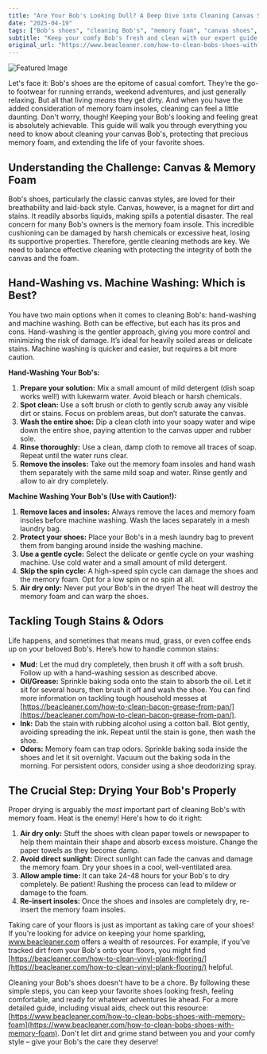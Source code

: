 ```yaml
---
title: "Are Your Bob's Looking Dull? A Deep Dive into Cleaning Canvas Shoes with Memory Foam"
date: "2025-04-19"
tags: ["Bob's shoes", "cleaning Bob's", "memory foam", "canvas shoes", "shoe cleaning", "stain removal", "shoe care", "sneaker cleaning"]
subtitle: "Keep your comfy Bob's fresh and clean with our expert guide to stain removal, washing, and long-lasting care."
original_url: "https://www.beacleaner.com/how-to-clean-bobs-shoes-with-memory-foam"
---
```




![Featured Image](https://res.cloudinary.com/dnm0udlvz/image/upload/v1745048560/article_image_27_etvlkb.jpg)

Let's face it: Bob's shoes are the epitome of casual comfort. They’re the go-to footwear for running errands, weekend adventures, and just generally relaxing. But all that living *means* they get dirty. And when you have the added consideration of memory foam insoles, cleaning can feel a little daunting. Don't worry, though! Keeping your Bob's looking and feeling great is absolutely achievable. This guide will walk you through everything you need to know about cleaning your canvas Bob's, protecting that precious memory foam, and extending the life of your favorite shoes. 

## Understanding the Challenge: Canvas & Memory Foam

Bob's shoes, particularly the classic canvas styles, are loved for their breathability and laid-back style. Canvas, however, is a magnet for dirt and stains. It readily absorbs liquids, making spills a potential disaster. The real concern for many Bob's owners is the memory foam insole. This incredible cushioning can be damaged by harsh chemicals or excessive heat, losing its supportive properties.  Therefore, gentle cleaning methods are key.  We need to balance effective cleaning with protecting the integrity of both the canvas and the foam. 

## Hand-Washing vs. Machine Washing: Which is Best?

You have two main options when it comes to cleaning Bob's: hand-washing and machine washing. Both can be effective, but each has its pros and cons. Hand-washing is the gentler approach, giving you more control and minimizing the risk of damage. It’s ideal for heavily soiled areas or delicate stains. Machine washing is quicker and easier, but requires a bit more caution. 

**Hand-Washing Your Bob's:**

1. **Prepare your solution:** Mix a small amount of mild detergent (dish soap works well!) with lukewarm water. Avoid bleach or harsh chemicals.
2. **Spot clean:** Use a soft brush or cloth to gently scrub away any visible dirt or stains. Focus on problem areas, but don’t saturate the canvas.
3. **Wash the entire shoe:** Dip a clean cloth into your soapy water and wipe down the entire shoe, paying attention to the canvas upper and rubber sole.
4. **Rinse thoroughly:** Use a clean, damp cloth to remove all traces of soap.  Repeat until the water runs clear.
5. **Remove the insoles:** Take out the memory foam insoles and hand wash them separately with the same mild soap and water. Rinse gently and allow to air dry completely.

**Machine Washing Your Bob's (Use with Caution!):**

1. **Remove laces and insoles:** Always remove the laces and memory foam insoles before machine washing. Wash the laces separately in a mesh laundry bag.
2. **Protect your shoes:** Place your Bob's in a mesh laundry bag to prevent them from banging around inside the washing machine.
3. **Use a gentle cycle:** Select the delicate or gentle cycle on your washing machine. Use cold water and a small amount of mild detergent.
4. **Skip the spin cycle:** A high-speed spin cycle can damage the shoes and the memory foam. Opt for a low spin or no spin at all.
5. **Air dry only:** Never put your Bob's in the dryer! The heat will destroy the memory foam and can warp the shoes.



## Tackling Tough Stains & Odors

Life happens, and sometimes that means mud, grass, or even coffee ends up on your beloved Bob's. Here’s how to handle common stains:

* **Mud:** Let the mud dry completely, then brush it off with a soft brush. Follow up with a hand-washing session as described above.
* **Oil/Grease:** Sprinkle baking soda onto the stain to absorb the oil. Let it sit for several hours, then brush it off and wash the shoe.  You can find more information on tackling tough household messes at [https://beacleaner.com/how-to-clean-bacon-grease-from-pan/](https://beacleaner.com/how-to-clean-bacon-grease-from-pan/).
* **Ink:** Dab the stain with rubbing alcohol using a cotton ball. Blot gently, avoiding spreading the ink. Repeat until the stain is gone, then wash the shoe.
* **Odors:** Memory foam can trap odors. Sprinkle baking soda inside the shoes and let it sit overnight. Vacuum out the baking soda in the morning. For persistent odors, consider using a shoe deodorizing spray.

## The Crucial Step: Drying Your Bob's Properly

Proper drying is arguably the *most* important part of cleaning Bob's with memory foam.  Heat is the enemy!  Here's how to do it right:

1. **Air dry only:**  Stuff the shoes with clean paper towels or newspaper to help them maintain their shape and absorb excess moisture. Change the paper towels as they become damp.
2. **Avoid direct sunlight:** Direct sunlight can fade the canvas and damage the memory foam. Dry your shoes in a cool, well-ventilated area.
3. **Allow ample time:** It can take 24-48 hours for your Bob's to dry completely. Be patient!  Rushing the process can lead to mildew or damage to the foam.
4. **Re-insert insoles:** Once the shoes and insoles are completely dry, re-insert the memory foam insoles.



Taking care of your floors is just as important as taking care of your shoes! If you're looking for advice on keeping your home sparkling, www.beacleaner.com offers a wealth of resources.  For example, if you've tracked dirt from your Bob's onto your floors, you might find [https://beacleaner.com/how-to-clean-vinyl-plank-flooring/](https://beacleaner.com/how-to-clean-vinyl-plank-flooring/) helpful.

Cleaning your Bob's shoes doesn't have to be a chore. By following these simple steps, you can keep your favorite shoes looking fresh, feeling comfortable, and ready for whatever adventures lie ahead.  For a more detailed guide, including visual aids, check out this resource: [https://www.beacleaner.com/how-to-clean-bobs-shoes-with-memory-foam](https://www.beacleaner.com/how-to-clean-bobs-shoes-with-memory-foam).  Don't let dirt and grime stand between you and your comfy style – give your Bob's the care they deserve!